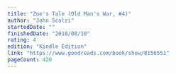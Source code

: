 ```yaml
---
title: "Zoe's Tale (Old Man's War, #4)"
author: "John Scalzi"
startedDate: ""
finishedDate: "2018/08/10"
rating: 4
edition: "Kindle Edition"
link: "https://www.goodreads.com/book/show/8156551"
pageCount: 420
---
```



